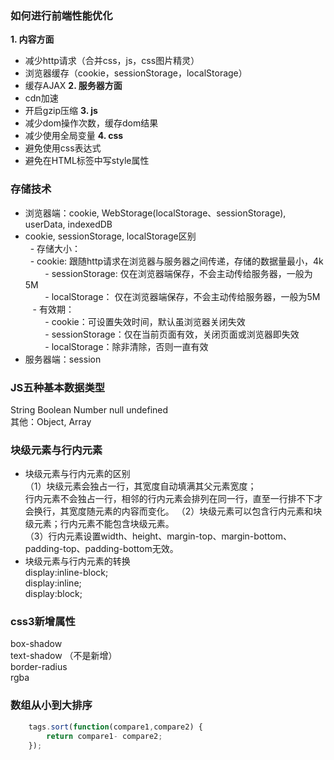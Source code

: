 ### 如何进行前端性能优化
**1. 内容方面** <br>
- 减少http请求（合并css，js，css图片精灵）
- 浏览器缓存（cookie，sessionStorage，localStorage）
- 缓存AJAX
**2. 服务器方面**
- cdn加速
- 开启gzip压缩
**3. js**
- 减少dom操作次数，缓存dom结果
- 减少使用全局变量
**4. css**
- 避免使用css表达式
- 避免在HTML标签中写style属性

### 存储技术
- 浏览器端：cookie, WebStorage(localStorage、sessionStorage), userData, indexedDB
- cookie, sessionStorage, localStorage区别 <br>
    - 存储大小：<br>
         - cookie: 跟随http请求在浏览器与服务器之间传递，存储的数据量最小，4k <br>
         - sessionStorage: 仅在浏览器端保存，不会主动传给服务器，一般为5M <br>
         - localStorage： 仅在浏览器端保存，不会主动传给服务器，一般为5M <br>
    - 有效期：<br>
         - cookie：可设置失效时间，默认虽浏览器关闭失效 <br>
         - sessionStorage：仅在当前页面有效，关闭页面或浏览器即失效 <br>
         - localStorage：除非清除，否则一直有效 <br>
- 服务器端：session
### JS五种基本数据类型  <br>
String Boolean Number null undefined <br>
其他：Object, Array
### 块级元素与行内元素
- 块级元素与行内元素的区别 <br>
（1）块级元素会独占一行，其宽度自动填满其父元素宽度；<br>
行内元素不会独占一行，相邻的行内元素会排列在同一行，直至一行排不下才会换行，其宽度随元素的内容而变化。
（2）块级元素可以包含行内元素和块级元素；行内元素不能包含块级元素。<br>
（3）行内元素设置width、height、margin-top、margin-bottom、padding-top、padding-bottom无效。<br>
- 块级元素与行内元素的转换 <br>
display:inline-block; <br>
display:inline; <br>
display:block; <br>
### css3新增属性 <br>
box-shadow <br>
text-shadow （不是新增）<br>
border-radius <br>
rgba <br>
### 数组从小到大排序
```javascript
    tags.sort(function(compare1,compare2) {
        return compare1- compare2;
    });
```
### 

